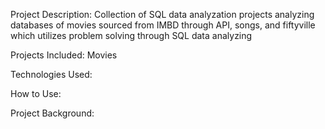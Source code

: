 Project Description:
  Collection of SQL data analyzation projects analyzing databases of movies sourced from IMBD through API, songs, and fiftyville which utilizes problem solving through SQL data analyzing

  
Projects Included:
  Movies



Technologies Used:



How to Use:




Project Background:
